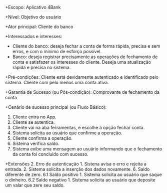 +Escopo: Aplicativo 4Bank

+Nível: Objetivo do usuário

+Ator principal: Cliente do banco

+Interessados e interesses: 
- Cliente do banco: deseja fechar a conta de forma rápida, precisa e sem erros, e com o mínimo de esforço possível. 
- Banco: deseja registrar precisamente as operações de fechamento de conta e satisfazer os interesses do cliente. Deseja uma atualização 
rápida e precisa no sistema.

+Pré-condições: Cliente está devidamente autenticado e identificado pelo sistema. Cliente com pelo menos uma conta ativa.

+Garantia de Sucesso (ou Pós-condição): Comprovante de fechamento da conta

+Cenário de sucesso principal (ou Fluxo Básico): 
   1. Cliente entra no App.
   2. Cliente se autentica.
   3. Cliente vai na aba ferramentas, e escolhe a opção fechar conta.
   4. Sistema solicita ao usuário que confirme a operação.
   5. Cliente confirma a operação.
   6. Sistema verifica saldo.
   7. Sistema exibe uma mensagem ao usuário informando que o fechamento da conta foi concluído com sucesso.
   
+Extensões
	2. Erro de autenticação
	    1. Sistena avisa o erro e rejeita a entrada.
	    2. Sistema solicita a inserção dos dados novamente.
	6. Saldo diferente de zero.
		6.1 Saldo positivo
			1. Sistema solicita ao usuário que saque o dinheiro.
		6.2 Saldo negativo
			1. Sistema solicita ao usuário que deposite um valar que zere seu saldo.

